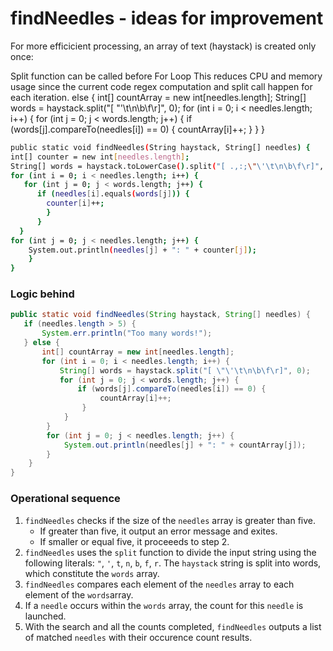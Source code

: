 # findNeedles - ideas for improvement

For more efficicient processing, an array of text (haystack) is created only once:

Split function can be called before For Loop
This reduces CPU and memory usage since the current code regex computation and split call happen for each iteration.
else {
          int[] countArray = new int[needles.length];
          String[] words = haystack.split("[ \"\'\t\n\b\f\r]", 0);
          for (int i = 0; i < needles.length; i++) {
              for (int j = 0; j < words.length; j++) {
                  if (words[j].compareTo(needles[i]) == 0) {
                      countArray[i]++;
                  }
              }
          }

```bash
public static void findNeedles(String haystack, String[] needles) {
int[] counter = new int[needles.length];
String[] words = haystack.toLowerCase().split("[ .,:;\"\'\t\n\b\f\r]", 0);
for (int i = 0; i < needles.length; i++) {
   for (int j = 0; j < words.length; j++) {
      if (needles[i].equals(words[j])) {
        counter[i]++;
        }
      }
  }
for (int j = 0; j < needles.length; j++) {
    System.out.println(needles[j] + ": " + counter[j]);
    }
}
```

### Logic behind

```java
public static void findNeedles(String haystack, String[] needles) {
   if (needles.length > 5) {
       System.err.println("Too many words!");
   } else {
       int[] countArray = new int[needles.length];
       for (int i = 0; i < needles.length; i++) {
           String[] words = haystack.split("[ \"\'\t\n\b\f\r]", 0);
           for (int j = 0; j < words.length; j++) {
               if (words[j].compareTo(needles[i]) == 0) {
                    countArray[i]++;
                }
            }
        }
        for (int j = 0; j < needles.length; j++) {
            System.out.println(needles[j] + ": " + countArray[j]);
        }
    }
}
```

### Operational sequence

1. `findNeedles` checks if the size of the `needles` array is greater than five.
   * If greater than five, it output an error message and exites.
   * If smaller or equal five, it proceeeds to step 2.
2. `findNeedles` uses the `split` function to divide the input string using the following literals: `"`, `'`, `t`, `n`, `b`, `f`, `r`. The `haystack` string is split into words, which constitute the `words` array.
3. `findNeedles` compares each element of the `needles` array to each element of the `words`array.
4. If a `needle` occurs within the `words` array, the count for this `needle` is launched.
5. With the search and all the counts completed, `findNeedles` outputs a list of matched `needles` with their occurence count results.
